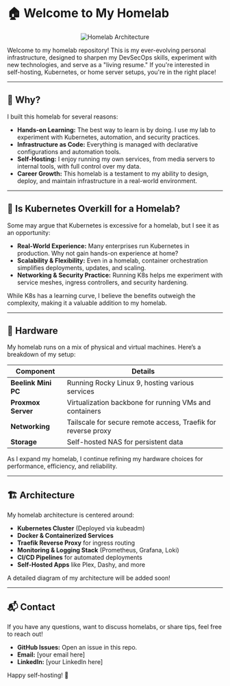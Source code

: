 # 🏠 Welcome to My Homelab

<div align="center">
  <img src="https://github.com/user-attachments/assets/2a3ecaca-8b5c-4c1b-88f6-93e6e8509715" alt="Homelab Architecture">
</div>

Welcome to my homelab repository! This is my ever-evolving personal infrastructure, designed to sharpen my DevSecOps skills, experiment with new technologies, and serve as a "living resume." If you're interested in self-hosting, Kubernetes, or home server setups, you're in the right place!

---

## 🤔 Why?

I built this homelab for several reasons:
- **Hands-on Learning:** The best way to learn is by doing. I use my lab to experiment with Kubernetes, automation, and security practices.
- **Infrastructure as Code:** Everything is managed with declarative configurations and automation tools.
- **Self-Hosting:** I enjoy running my own services, from media servers to internal tools, with full control over my data.
- **Career Growth:** This homelab is a testament to my ability to design, deploy, and maintain infrastructure in a real-world environment.

---

## 🚀 Is Kubernetes Overkill for a Homelab?

Some may argue that Kubernetes is excessive for a homelab, but I see it as an opportunity:
- **Real-World Experience:** Many enterprises run Kubernetes in production. Why not gain hands-on experience at home?
- **Scalability & Flexibility:** Even in a homelab, container orchestration simplifies deployments, updates, and scaling.
- **Networking & Security Practice:** Running K8s helps me experiment with service meshes, ingress controllers, and security hardening.

While K8s has a learning curve, I believe the benefits outweigh the complexity, making it a valuable addition to my homelab.

---

## 🔧 Hardware

My homelab runs on a mix of physical and virtual machines. Here’s a breakdown of my setup:

| Component | Details |
|-----------|---------|
| **Beelink Mini PC** | Running Rocky Linux 9, hosting various services |
| **Proxmox Server** | Virtualization backbone for running VMs and containers |
| **Networking** | Tailscale for secure remote access, Traefik for reverse proxy |
| **Storage** | Self-hosted NAS for persistent data |

As I expand my homelab, I continue refining my hardware choices for performance, efficiency, and reliability.

---

## 🏗️ Architecture

My homelab architecture is centered around:
- **Kubernetes Cluster** (Deployed via kubeadm)
- **Docker & Containerized Services**
- **Traefik Reverse Proxy** for ingress routing
- **Monitoring & Logging Stack** (Prometheus, Grafana, Loki)
- **CI/CD Pipelines** for automated deployments
- **Self-Hosted Apps** like Plex, Dashy, and more

A detailed diagram of my architecture will be added soon!

---

## 📬 Contact

If you have any questions, want to discuss homelabs, or share tips, feel free to reach out!

- **GitHub Issues:** Open an issue in this repo.
- **Email:** [your email here]
- **LinkedIn:** [your LinkedIn here]

Happy self-hosting! 🚀

